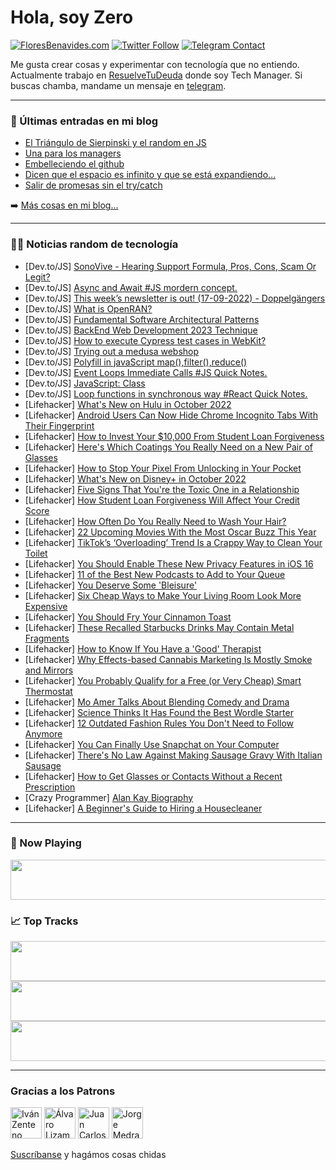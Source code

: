 # Hola, soy Zero

[![FloresBenavides.com](https://img.shields.io/website?down_message=oops&label=MiBlog&style=for-the-badge&up_message=online&url=https%3A%2F%2Ffloresbenavides.com)](https://floresbenavides.com) [![Twitter Follow](https://img.shields.io/twitter/follow/ZeroDragon?color=%231DA1F2&label=Follow&logo=twitter&logoColor=ffffff&style=for-the-badge)](https://twitter.com/zerodragon) [![Telegram Contact](https://img.shields.io/badge/escr%C3%ADbeme-ZeroDragon-%2326A5E4?style=for-the-badge&logo=telegram)](https://t.me/zerodragon)

Me gusta crear cosas y experimentar con tecnología que no entiendo.
Actualmente trabajo en [ResuelveTuDeuda](http://github.com/resuelve) donde soy Tech Manager.
Si buscas chamba, mandame un mensaje en [telegram](https://t.me/zerodragon).

---

### 📕 Últimas entradas en mi blog
<!-- BLOG-POST-LIST:START -->
- [El Triángulo de Sierpinski y el random en JS](https://floresbenavides.com/el-triangulo-de-sierpinski-y-el-random-en-js/)
- [Una para los managers](https://floresbenavides.com/una-para-los-managers/)
- [Embelleciendo el github](https://floresbenavides.com/embelleciendo-el-github/)
- [Dicen que el espacio es infinito y que se está expandiendo…](https://floresbenavides.com/dicen-que-el-espacio-es-infinito-y-que-se-esta-expandiendo/)
- [Salir de promesas sin el try/catch](https://floresbenavides.com/salir-de-promesas-sin-el-try-catch/)
<!-- BLOG-POST-LIST:END -->

➡️ [Más cosas en mi blog...](https://floresbenavides.com)

---

### 👨‍💻 Noticias random de tecnología
<!-- TECH-POSTS:START -->
- [Dev.to/JS] [SonoVive - Hearing Support Formula, Pros, Cons, Scam Or Legit?](https://dev.to/sonovivefact/sonovive-hearing-support-formula-pros-cons-scam-or-legit-46pf)
- [Dev.to/JS] [Async and Await #JS mordern concept.](https://dev.to/ajaybaraiya6/async-and-await-js-mordern-concept-5h6h)
- [Dev.to/JS] [This week’s newsletter is out! &lpar;17-09-2022&rpar; - Doppelgängers](https://dev.to/mjgs/this-weeks-newsletter-is-out-17-09-2022-doppelgangers-191b)
- [Dev.to/JS] [What is OpenRAN?](https://dev.to/umeshtharukaofficial/what-is-openran-550i)
- [Dev.to/JS] [Fundamental Software Architectural Patterns](https://dev.to/umeshtharukaofficial/fundamental-software-architectural-patterns-79p)
- [Dev.to/JS] [BackEnd Web Development 2023 Technique](https://dev.to/harryjohn222/backend-web-development-2023-technique-4nf4)
- [Dev.to/JS] [How to execute Cypress test cases in WebKit?](https://dev.to/kailashpathak7/how-to-execute-cypress-test-cases-in-webkit-2ap)
- [Dev.to/JS] [Trying out a medusa webshop](https://dev.to/dailydevtips1/trying-out-a-medusa-webshop-37bl)
- [Dev.to/JS] [Polyfill in javaScript map&lpar;&rpar;,filter&lpar;&rpar;,reduce&lpar;&rpar;](https://dev.to/srishtikprasad/polyfill-in-javascript-mapfilterreduce-2d38)
- [Dev.to/JS] [Event Loops Immediate Calls #JS Quick Notes.](https://dev.to/ajaybaraiya6/event-loops-immediate-calls-js-quick-notes-598p)
- [Dev.to/JS] [JavaScript: Class](https://dev.to/rosiequ/javascript-class-aof)
- [Dev.to/JS] [Loop functions in synchronous way #React Quick Notes.](https://dev.to/ajaybaraiya6/loop-functions-in-synchronous-way-react-quick-notes-gbh)
- [Lifehacker] [What&#39;s New on Hulu in October 2022](https://lifehacker.com/whats-new-on-hulu-in-october-2022-1849546572)
- [Lifehacker] [Android Users Can Now Hide Chrome Incognito Tabs With Their Fingerprint](https://lifehacker.com/android-users-can-now-hide-chrome-incognito-tabs-with-t-1849546699)
- [Lifehacker] [How to Invest Your $10,000 From Student Loan Forgiveness](https://lifehacker.com/how-to-invest-your-10-000-from-student-loan-forgivenes-1849546587)
- [Lifehacker] [Here&#39;s Which Coatings You Really Need on a New Pair of Glasses](https://lifehacker.com/heres-which-coatings-you-really-need-on-a-new-pair-of-g-1849546372)
- [Lifehacker] [How to Stop Your Pixel From Unlocking in Your Pocket](https://lifehacker.com/how-to-stop-your-pixel-from-unlocking-in-your-pocket-1849546190)
- [Lifehacker] [What&#39;s New on Disney+ in October 2022](https://lifehacker.com/whats-new-on-disney-in-october-2022-1849546357)
- [Lifehacker] [Five Signs That You&#39;re the Toxic One in a Relationship](https://lifehacker.com/five-signs-that-youre-the-toxic-one-in-a-relationship-1849546105)
- [Lifehacker] [How Student Loan Forgiveness Will Affect Your Credit Score](https://lifehacker.com/how-student-loan-forgiveness-will-affect-your-credit-sc-1849545879)
- [Lifehacker] [How Often Do You Really Need to Wash Your Hair?](https://lifehacker.com/how-often-do-you-really-need-to-wash-your-hair-1849545757)
- [Lifehacker] [22 Upcoming Movies With the Most Oscar Buzz This Year](https://lifehacker.com/22-upcoming-movies-with-the-most-oscar-buzz-this-year-1849541214)
- [Lifehacker] [TikTok’s ‘Overloading’ Trend Is a Crappy Way to Clean Your Toilet](https://lifehacker.com/tiktok-s-overloading-trend-is-a-crappy-way-to-clean-y-1849545412)
- [Lifehacker] [You Should Enable These New Privacy Features in iOS 16](https://lifehacker.com/you-should-enable-these-new-privacy-features-in-ios-16-1849544881)
- [Lifehacker] [11 of the Best New Podcasts to Add to Your Queue](https://lifehacker.com/11-of-the-best-new-podcasts-to-add-to-your-queue-1849544924)
- [Lifehacker] [You Deserve Some &#39;Bleisure&#39;](https://lifehacker.com/what-is-a-bleisure-and-how-can-you-take-one-1849544163)
- [Lifehacker] [Six Cheap Ways to Make Your Living Room Look More Expensive](https://lifehacker.com/six-cheap-ways-to-make-your-living-room-look-more-expen-1849542525)
- [Lifehacker] [You Should Fry Your Cinnamon Toast](https://lifehacker.com/you-should-fry-your-cinnamon-toast-1849542344)
- [Lifehacker] [These Recalled Starbucks Drinks May Contain Metal Fragments](https://lifehacker.com/these-recalled-starbucks-drinks-may-contain-metal-fragm-1849542691)
- [Lifehacker] [How to Know If You Have a &#39;Good&#39; Therapist](https://lifehacker.com/how-to-know-if-you-have-a-good-therapist-1849542096)
- [Lifehacker] [Why Effects-based Cannabis Marketing Is Mostly Smoke and Mirrors](https://lifehacker.com/why-effects-based-cannabis-marketing-is-mostly-bullshit-1849541947)
- [Lifehacker] [You Probably Qualify for a Free &lpar;or Very Cheap&rpar; Smart Thermostat](https://lifehacker.com/you-probably-qualify-for-a-free-or-very-cheap-smart-t-1849541069)
- [Lifehacker] [Mo Amer Talks About Blending Comedy and Drama](https://lifehacker.com/mo-amer-talks-about-blending-comedy-and-drama-1849541483)
- [Lifehacker] [Science Thinks It Has Found the Best Wordle Starter](https://lifehacker.com/science-thinks-it-has-found-the-best-wordle-starter-1849541276)
- [Lifehacker] [12 Outdated Fashion Rules You Don&#39;t Need to Follow Anymore](https://lifehacker.com/12-outdated-fashion-rules-you-dont-need-to-follow-anymo-1849540257)
- [Lifehacker] [You Can Finally Use Snapchat on Your Computer](https://lifehacker.com/you-can-finally-use-snapchat-on-your-computer-1849540706)
- [Lifehacker] [There&#39;s No Law Against Making Sausage Gravy With Italian Sausage](https://lifehacker.com/theres-no-law-against-making-sausage-gravy-with-italian-1849540884)
- [Lifehacker] [How to Get Glasses or Contacts Without a Recent Prescription](https://lifehacker.com/how-to-get-glasses-or-contacts-without-a-recent-prescri-1849540084)
- [Crazy Programmer] [Alan Kay Biography](https://www.thecrazyprogrammer.com/2022/09/alan-kay-biography.html)
- [Lifehacker] [A Beginner&#39;s Guide to Hiring a Housecleaner](https://lifehacker.com/a-beginners-guide-to-hiring-a-housecleaner-1849539839)<!-- TECH-POSTS:END -->

---

### 🎵 Now Playing
<a href="https://spotify-now-playing-dun.vercel.app/now-playing?open"><img src="https://spotify-now-playing-dun.vercel.app/now-playing" width="540" height="64"></a>

### 📈 Top Tracks
<a href="https://spotify-now-playing-dun.vercel.app/top-tracks?i=1&open"><img src="https://spotify-now-playing-dun.vercel.app/top-tracks?i=1" width="540" height="64"></a>
<a href="https://spotify-now-playing-dun.vercel.app/top-tracks?i=2&open"><img src="https://spotify-now-playing-dun.vercel.app/top-tracks?i=2" width="540" height="64"></a>
<a href="https://spotify-now-playing-dun.vercel.app/top-tracks?i=3&open"><img src="https://spotify-now-playing-dun.vercel.app/top-tracks?i=3" width="540" height="64"></a>

---

### Gracias a los Patrons
[<img src="https://avatars.githubusercontent.com/u/243380?v=4" alt="Iván Zenteno" width="50px">](https://github.com/k001) [<img src="https://avatars.githubusercontent.com/u/19955639?v=4" alt="Álvaro Lizama" width="50px">](https://github.com/alvarolizama) [<img src="https://avatars.githubusercontent.com/u/2718753?v=4" alt="Juan Carlos Ruiz" width="50px">](https://github.com/JuanCrg90) [<img src="https://avatars.githubusercontent.com/u/37025?v=4" alt="Jorge Medrano" width="50px">](https://github.com/h1pp1e) 

[Suscríbanse](https://www.patreon.com/zerodragon) y hagámos cosas chidas
